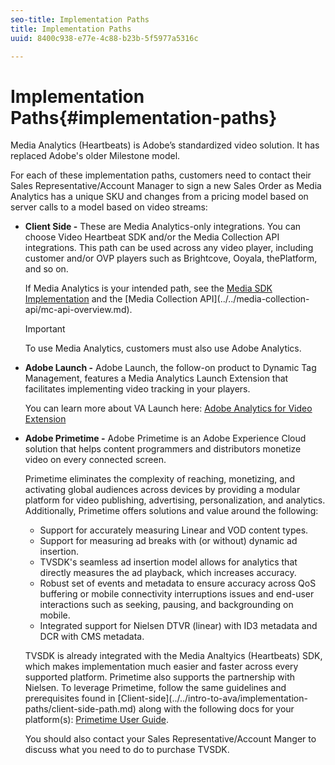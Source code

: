 ```yaml
---
seo-title: Implementation Paths
title: Implementation Paths
uuid: 8400c938-e77e-4c88-b23b-5f5977a5316c

---
```


# Implementation Paths{#implementation-paths}

Media Analytics (Heartbeats) is Adobe’s standardized video solution. It has replaced Adobe's older Milestone model.

For each of these implementation paths, customers need to contact their Sales Representative/Account Manager to sign a new Sales Order as Media Analytics has a unique SKU and changes from a pricing model based on server calls to a model based on video streams:

* **Client Side -** These are Media Analytics-only integrations. You can choose Video Heartbeat SDK and/or the Media Collection API integrations. This path can be used across any video player, including customer and/or OVP players such as Brightcove, Ooyala, thePlatform, and so on.

  If Media Analytics is your intended path, see the [Media SDK Implementation](https://marketing.adobe.com/resources/help/en_US/sc/appmeasurement/hbvideo/c_vhl_stand-implement.html) and the \[Media Collection API\]\(../../media-collection-api/mc-api-overview.md\).

  >[!IMPORTANT]
  >
  >To use Media Analytics, customers must also use Adobe Analytics.

* **Adobe Launch -** Adobe Launch, the follow-on product to Dynamic Tag Management, features a Media Analytics Launch Extension that facilitates implementing video tracking in your players.

  You can learn more about VA Launch here: [Adobe Analytics for Video Extension](https://docs.adobelaunch.com/extension-reference/web/adobe-analytics-for-video-extension)
* **Adobe Primetime -** Adobe Primetime is an Adobe Experience Cloud solution that helps content programmers and distributors monetize video on every connected screen.

  Primetime eliminates the complexity of reaching, monetizing, and activating global audiences across devices by providing a modular platform for video publishing, advertising, personalization, and analytics. Additionally, Primetime offers solutions and value around the following:

    * Support for accurately measuring Linear and VOD content types. 
    * Support for measuring ad breaks with (or without) dynamic ad insertion. 
    * TVSDK's seamless ad insertion model allows for analytics that directly measures the ad playback, which increases accuracy. 
    * Robust set of events and metadata to ensure accuracy across QoS buffering or mobile connectivity interruptions issues and end-user interactions such as seeking, pausing, and backgrounding on mobile. 
    * Integrated support for Nielsen DTVR (linear) with ID3 metadata and DCR with CMS metadata.

  TVSDK is already integrated with the Media Analtyics (Heartbeats) SDK, which makes implementation much easier and faster across every supported platform. Primetime also supports the partnership with Nielsen. To leverage Primetime, follow the same guidelines and prerequisites found in \[Client-side\]\(../../intro-to-ava/implementation-paths/client-side-path.md\) along with the following docs for your platform(s): [Primetime User Guide](https://helpx.adobe.com/primetime/user-guide.html).

  You should also contact your Sales Representative/Account Manger to discuss what you need to do to purchase TVSDK.
